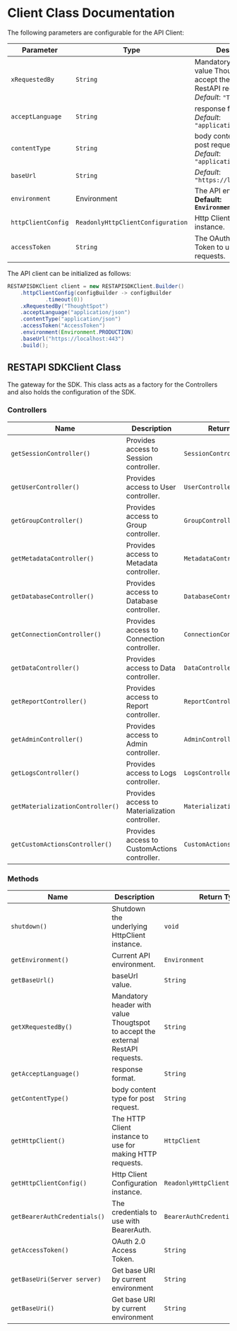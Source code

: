 
# Client Class Documentation

The following parameters are configurable for the API Client:

| Parameter | Type | Description |
|  --- | --- | --- |
| `xRequestedBy` | `String` | Mandatory header with value Thougtspot to accept the external RestAPI requests<br>*Default*: `"ThoughtSpot"` |
| `acceptLanguage` | `String` | response format<br>*Default*: `"application/json"` |
| `contentType` | `String` | body content type for post request<br>*Default*: `"application/json"` |
| `baseUrl` | `String` | *Default*: `"https://localhost:443"` |
| `environment` | Environment | The API environment. <br> **Default: `Environment.PRODUCTION`** |
| `httpClientConfig` | `ReadonlyHttpClientConfiguration` | Http Client Configuration instance. |
| `accessToken` | `String` | The OAuth 2.0 Access Token to use for API requests. |

The API client can be initialized as follows:

```java
RESTAPISDKClient client = new RESTAPISDKClient.Builder()
    .httpClientConfig(configBuilder -> configBuilder
            .timeout(0))
    .xRequestedBy("ThoughtSpot")
    .acceptLanguage("application/json")
    .contentType("application/json")
    .accessToken("AccessToken")
    .environment(Environment.PRODUCTION)
    .baseUrl("https://localhost:443")
    .build();
```

## RESTAPI SDKClient Class

The gateway for the SDK. This class acts as a factory for the Controllers and also holds the configuration of the SDK.

### Controllers

| Name | Description | Return Type |
|  --- | --- | --- |
| `getSessionController()` | Provides access to Session controller. | `SessionController` |
| `getUserController()` | Provides access to User controller. | `UserController` |
| `getGroupController()` | Provides access to Group controller. | `GroupController` |
| `getMetadataController()` | Provides access to Metadata controller. | `MetadataController` |
| `getDatabaseController()` | Provides access to Database controller. | `DatabaseController` |
| `getConnectionController()` | Provides access to Connection controller. | `ConnectionController` |
| `getDataController()` | Provides access to Data controller. | `DataController` |
| `getReportController()` | Provides access to Report controller. | `ReportController` |
| `getAdminController()` | Provides access to Admin controller. | `AdminController` |
| `getLogsController()` | Provides access to Logs controller. | `LogsController` |
| `getMaterializationController()` | Provides access to Materialization controller. | `MaterializationController` |
| `getCustomActionsController()` | Provides access to CustomActions controller. | `CustomActionsController` |

### Methods

| Name | Description | Return Type |
|  --- | --- | --- |
| `shutdown()` | Shutdown the underlying HttpClient instance. | `void` |
| `getEnvironment()` | Current API environment. | `Environment` |
| `getBaseUrl()` | baseUrl value. | `String` |
| `getXRequestedBy()` | Mandatory header with value Thougtspot to accept the external RestAPI requests. | `String` |
| `getAcceptLanguage()` | response format. | `String` |
| `getContentType()` | body content type for post request. | `String` |
| `getHttpClient()` | The HTTP Client instance to use for making HTTP requests. | `HttpClient` |
| `getHttpClientConfig()` | Http Client Configuration instance. | `ReadonlyHttpClientConfiguration` |
| `getBearerAuthCredentials()` | The credentials to use with BearerAuth. | `BearerAuthCredentials` |
| `getAccessToken()` | OAuth 2.0 Access Token. | `String` |
| `getBaseUri(Server server)` | Get base URI by current environment | `String` |
| `getBaseUri()` | Get base URI by current environment | `String` |

